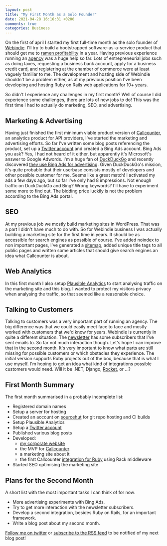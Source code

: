 ```yaml
---
layout: post
title: "My First Month as a Solo Founder"
date: 2021-04-28 16:16:31 +0200
comments: true
categories: Business
---
```


On the first of april I started my first full-time month as the solo founder of [Webindie](https://webindie.nl). I'll try to build a bootstrapped software-as-a-service product that should get me to [ramen profitability](http://www.paulgraham.com/ramenprofitable.html) in a year. Having previous experience running an [agency](https://ivaldi.nl) was a huge help so far. Lots of entrepreneurial jobs such as doing taxes, requesting a business bank account, apply for a business credit card, and registering at the chamber of commerce were at least vaguely familiar to me. The development and hosting side of Webindie shouldn't be a problem either, as at my previous position I've been developing and hosting Ruby on Rails web applications for 10+ years.

So didn't I experience any challenges in my first month? Well of course I did experience some challenges, there are lots of new jobs to do! This was the first time I had to actually do marketing, SEO, and advertising.

## Marketing &amp; Advertising

Having just finished the first minimum viable product version of [Callcounter](https://callcounter.eu), an analytics product for API providers, I've started the marketing and advertising efforts. So far I've written some blog posts referencing the product, set up a [Twitter account](https://twitter.com/webindie_nl) and created a Bing Ads account. Bing Ads you ask? Yes, I had not heard of it either, but apparently it's Microsoft's answer to Google Adwords. I'm a huge fan of [DuckDuckGo](https://duckduckgo.com) and recently discovered [they use Bing Ads for advertising](https://help.duckduckgo.com/company/advertising-and-affiliates). Given DuckDuckGo's mission, it's quite probable that their userbase consists mostly of developers and other possible customer for me. Seems like a great match! I activated my ads a few days ago, but so far I've only had 8 impressions. Not enough traffic on DuckDuckGo and Bing? Wrong keywords? I'll have to experiment some more to find out. The bidding price luckily is not the problem according to the Bing Ads portal.

## SEO

At my previous job we mostly build marketing sites in WordPress. That was a part I didn't have much to do with. So for Webindie business I was actually building a marketing site for the first time in years. It should be as accessible for search engines as possible of course. I've added noindex to non important pages, I've generated a [sitemap](https://www.google.com/sitemaps/protocol.html), added unique title tags to all public pages and written some articles that should give search engines an idea what Callcounter is about.

## Web Analytics

In this first month I also setup [Plausible Analytics](https://plausible.io) to start analysing traffic on the marketing site and this blog. I wanted to protect my visitors privacy when analysing the traffic, so that seemed like a reasonable choice.

## Talking to Customers

Talking to customers was a very important part of running an agency. The big difference was that we could easily meet face to face and mostly worked with customers that we'd know for years. Webindie is currently in quite a different situation. The [newsletter](https://buttondown.email/webindie-announcements) has some subscribers that I've sent emails to. So far not much interaction though. Let's hope I can improve that in the second month. It's very important to know what parts are still missing for possible customers or which obstacles they experience. The initial version supports Ruby projects out of the box, because that is what I use myself. I'm hoping to get an idea what kind of integrations possible customers would need. Will it be .NET, Django, [Rocket](https://rocket.rs), or ...?

## First Month Summary

The first month summarised in a probably incomplete list:

- Registered domain names
- Setup a server for hosting
- Created an account on [sourcehut](https://sourcehut.org) for git repo hosting and CI builds
- Setup Plausible Analytics
- Setup a [Twitter account](https://twitter.com/webindie_nl)
- Published various blog posts
- Developed:
  - [my corporate website](https://webindie.nl)
  - the MVP for [Callcounter](https://callcounter.eu)
  - a marketing site about it
  - the first Callcounter [integration for Ruby](https://rubygems.org/gems/callcounter) using Rack middleware
- Started SEO optimising the marketing site

## Plans for the Second Month

A short list with the most important tasks I can think of for now:

- More advertising experiments with Bing Ads.
- Try to get more interaction with the newsletter subscribers.
- Develop a second integration, besides Ruby on Rails, for an important framework.
- Write a blog post about my second month.

[Follow me on twitter](https://twitter.com/webindie_nl) or [subscribe to the RSS feed](/feed/) to be notified of my next blog post!
